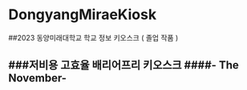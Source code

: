 # DongyangMiraeKiosk
##2023 동양미래대학교 학교 정보 키오스크 ( 졸업 작품 )

###저비용 고효율 배리어프리 키오스크
####- The November-
-------------------------------------------------------------------


